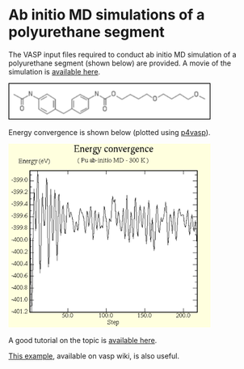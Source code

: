 # Ab initio MD simulations of a polyurethane segment

The VASP input files required to conduct ab initio MD simulation of a polyurethane segment (shown below) are provided. A movie of the simulation is [available here](https://youtu.be/Vsq_4CRPE2w).

<img src="polymer chain.png" width="400">

Energy convergence is shown below (plotted using [p4vasp](http://www.p4vasp.at/#/home)).

<img src="energy_convergence.PNG" width="400">

A good tutorial on the topic is [available here](https://wiki.bnl.gov/CFN-Computation/images/3/3f/Tutorial6.pdf).

[This example](https://www.vasp.at/wiki/index.php/H2O_molecular_dynamics), available on vasp wiki, is also useful.
